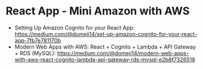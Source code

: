 # React App - Mini Amazon with AWS  
- Setting Up Amazon Cognito for your React App: https://medium.com/@domeji14/set-up-amazon-cognito-for-your-react-app-7fb7e781170b
- Modern Web Apps with AWS: React + Cognito + Lambda + API Gateway + RDS (MySQL): https://medium.com/@domeji14/modern-web-apps-with-aws-react-cognito-lambda-api-gateway-rds-mysql-e2b8f7326518

